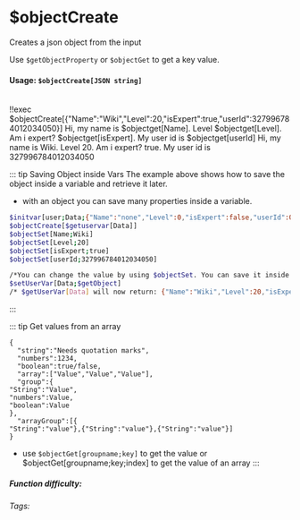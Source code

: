 # $objectCreate
Creates a json object from the input 

Use `$getObjectProperty` or `$objectGet` to get a key value.
#### Usage: `$objectCreate[JSON string]`
<br/>
<discord-messages>
	<discord-message :bot="false" role-color="#ffcc9a" author="Member">
		!!exec $objectCreate[{"Name":"Wiki","Level":20,"isExpert":true,"userId":327996784012034050}] Hi, my name is $objectget[Name]. Level $objectget[Level]. Am i expert? $objectget[isExpert]. My user id is $objectget[userId]
	</discord-message>
	<discord-message :bot="true" role-color="#0099ff" author="Custom Command" avatar="https://media.discordapp.net/avatars/725721249652670555/781224f90c3b841ba5b40678e032f74a.webp">
		Hi, my name is Wiki. Level 20. Am i expert? true. My user id is 327996784012034050
	</discord-message>
</discord-messages>

::: tip Saving Object inside Vars
The example above shows how to save the object inside a variable and retrieve it later.
- with an object you can save many properties inside a variable.
```sh
$initvar[user;Data;{"Name":"none","Level":0,"isExpert":false,"userId":0}]
$objectCreate[$getuservar[Data]]
$objectSet[Name;Wiki]
$objectSet[Level;20]
$objectSet[isExpert;true]
$objectSet[userId;327996784012034050]

/*You can change the value by using $objectSet. You can save it inside a var by using $getObject*/
$setUserVar[Data;$getObject]
/* $getUserVar[Data] will now return: {"Name":"Wiki","Level":20,"isExpert":true,"userId":327996784012034050}*/

```
:::

::: tip  Get values from an array
```
{
  "string":"Needs quotation marks",
  "numbers":1234,
  "boolean":true/false,
  "array":["Value","Value","Value"],
  "group":{
"String":"Value",
"numbers":Value,
"boolean":Value
},
  "arrayGroup":[{
"String":"value"},{"String":"value"},{"String":"value"}]
}
```
* use `$objectGet[groupname;key]` to get the value or $objectGet[groupname;key;index] to get the value of an array
:::

##### Function difficulty: <Badge type="danger" text="Difficult" vertical="middle" /> 
###### Tags: <Badge type="tip" text="create" vertical="middle" /> <Badge type="tip" text="object" vertical="middle" /> <Badge type="tip" text="json" vertical="middle" />
